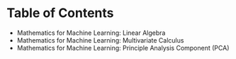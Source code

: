 # Table of Contents
- Mathematics for Machine Learning: Linear Algebra
- Mathematics for Machine Learning: Multivariate Calculus
- Mathematics for Machine Learning: Principle Analysis Component (PCA)
